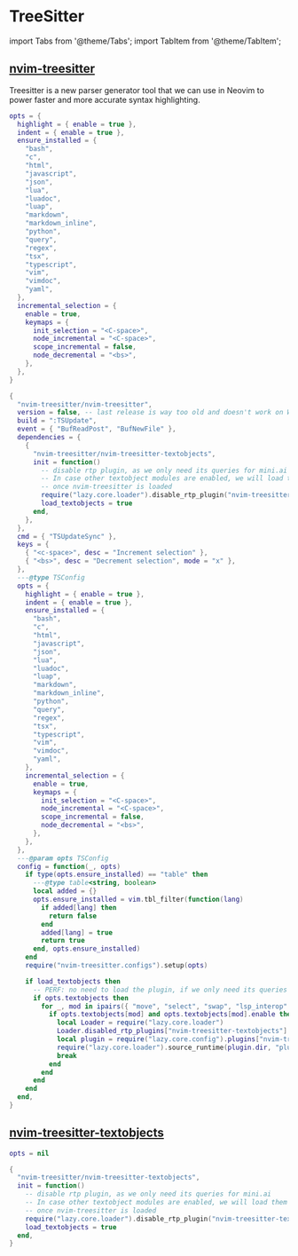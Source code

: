 # TreeSitter

<!-- plugins:start -->

import Tabs from '@theme/Tabs';
import TabItem from '@theme/TabItem';

## [nvim-treesitter](https://github.com/nvim-treesitter/nvim-treesitter)

 Treesitter is a new parser generator tool that we can
 use in Neovim to power faster and more accurate
 syntax highlighting.


<Tabs>

<TabItem value="opts" label="Options">

```lua
opts = {
  highlight = { enable = true },
  indent = { enable = true },
  ensure_installed = {
    "bash",
    "c",
    "html",
    "javascript",
    "json",
    "lua",
    "luadoc",
    "luap",
    "markdown",
    "markdown_inline",
    "python",
    "query",
    "regex",
    "tsx",
    "typescript",
    "vim",
    "vimdoc",
    "yaml",
  },
  incremental_selection = {
    enable = true,
    keymaps = {
      init_selection = "<C-space>",
      node_incremental = "<C-space>",
      scope_incremental = false,
      node_decremental = "<bs>",
    },
  },
}
```

</TabItem>


<TabItem value="code" label="Full Spec">

```lua
{
  "nvim-treesitter/nvim-treesitter",
  version = false, -- last release is way too old and doesn't work on Windows
  build = ":TSUpdate",
  event = { "BufReadPost", "BufNewFile" },
  dependencies = {
    {
      "nvim-treesitter/nvim-treesitter-textobjects",
      init = function()
        -- disable rtp plugin, as we only need its queries for mini.ai
        -- In case other textobject modules are enabled, we will load them
        -- once nvim-treesitter is loaded
        require("lazy.core.loader").disable_rtp_plugin("nvim-treesitter-textobjects")
        load_textobjects = true
      end,
    },
  },
  cmd = { "TSUpdateSync" },
  keys = {
    { "<c-space>", desc = "Increment selection" },
    { "<bs>", desc = "Decrement selection", mode = "x" },
  },
  ---@type TSConfig
  opts = {
    highlight = { enable = true },
    indent = { enable = true },
    ensure_installed = {
      "bash",
      "c",
      "html",
      "javascript",
      "json",
      "lua",
      "luadoc",
      "luap",
      "markdown",
      "markdown_inline",
      "python",
      "query",
      "regex",
      "tsx",
      "typescript",
      "vim",
      "vimdoc",
      "yaml",
    },
    incremental_selection = {
      enable = true,
      keymaps = {
        init_selection = "<C-space>",
        node_incremental = "<C-space>",
        scope_incremental = false,
        node_decremental = "<bs>",
      },
    },
  },
  ---@param opts TSConfig
  config = function(_, opts)
    if type(opts.ensure_installed) == "table" then
      ---@type table<string, boolean>
      local added = {}
      opts.ensure_installed = vim.tbl_filter(function(lang)
        if added[lang] then
          return false
        end
        added[lang] = true
        return true
      end, opts.ensure_installed)
    end
    require("nvim-treesitter.configs").setup(opts)

    if load_textobjects then
      -- PERF: no need to load the plugin, if we only need its queries for mini.ai
      if opts.textobjects then
        for _, mod in ipairs({ "move", "select", "swap", "lsp_interop" }) do
          if opts.textobjects[mod] and opts.textobjects[mod].enable then
            local Loader = require("lazy.core.loader")
            Loader.disabled_rtp_plugins["nvim-treesitter-textobjects"] = nil
            local plugin = require("lazy.core.config").plugins["nvim-treesitter-textobjects"]
            require("lazy.core.loader").source_runtime(plugin.dir, "plugin")
            break
          end
        end
      end
    end
  end,
}
```

</TabItem>

</Tabs>

## [nvim-treesitter-textobjects](https://github.com/nvim-treesitter/nvim-treesitter-textobjects)

<Tabs>

<TabItem value="opts" label="Options">

```lua
opts = nil
```

</TabItem>


<TabItem value="code" label="Full Spec">

```lua
{
  "nvim-treesitter/nvim-treesitter-textobjects",
  init = function()
    -- disable rtp plugin, as we only need its queries for mini.ai
    -- In case other textobject modules are enabled, we will load them
    -- once nvim-treesitter is loaded
    require("lazy.core.loader").disable_rtp_plugin("nvim-treesitter-textobjects")
    load_textobjects = true
  end,
}
```

</TabItem>

</Tabs>

<!-- plugins:end -->

